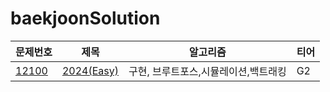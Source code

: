 # baekjoonSolution
|문제번호|제목|알고리즘|티어
|---|---|---|---|
|[12100](https://www.acmicpc.net/problem/12100)|[2024(Easy)](/CPP/12100_Easy2024.cpp)|구현, 브루트포스,시뮬레이션,백트래킹|G2